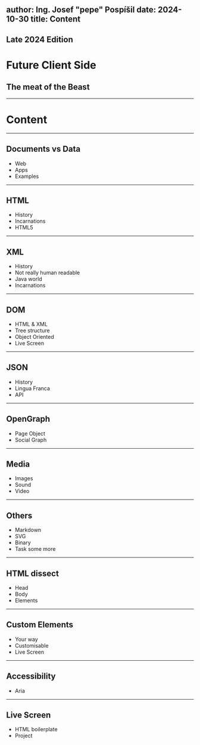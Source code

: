 author: Ing. Josef "pepe" Pospíšil
date: 2024-10-30
title: Content
---
## Late 2024 Edition
# Future Client Side
## The meat of the Beast
---
# Content
---
## Documents vs Data
* Web
* Apps
* Examples
---
## HTML
* History
* Incarnations
* HTML5
---
## XML
* History
* Not really human readable
* Java world
* Incarnations
---
## DOM
* HTML & XML
* Tree structure
* Object Oriented
* Live Screen
---
## JSON
* History
* Lingua Franca
* API
---
## OpenGraph
* Page Object
* Social Graph
---
## Media
* Images
* Sound
* Video
---
## Others
* Markdown
* SVG
* Binary
* Task some more
---
## HTML dissect
* Head
* Body
* Elements
---
## Custom Elements
* Your way
* Customisable
* Live Screen
---
## Accessibility
* Aria
---
## Live Screen
* HTML boilerplate
* Project
